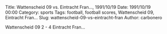 Title: Wattenscheid 09 vs. Eintracht Fran…, 1991/10/19
Date: 1991/10/19 00:00
Category: sports
Tags: football, football scores, Wattenscheid 09, Eintracht Fran…
Slug: wattenscheid-09-vs-eintracht-fran
Author: carbonero


Wattenscheid 09 2 - 4 Eintracht Fran…
